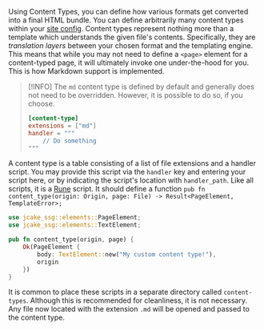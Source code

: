 Using Content Types, you can define how various formats get converted into a final HTML bundle. You can define arbitrarily many content types within your [site config](Config.md). Content types represent nothing more than a template which understands the given file's contents. Specifically, they are *translation layers* between your chosen format and the templating engine. This means that while you may not need to define a `<page>` element for a content-typed page, it will ultimately invoke one under-the-hood for you. This is how Markdown support is implemented. 
> [!INFO] The `md` content type is defined by default and generally does not need to be overridden. However, it is possible to do so, if you choose.
> ```toml
> [content-type]
> extensions = ["md"]
> handler = """
>     // Do something
> """
> ```

A content type is a table consisting of a list of file extensions and a handler script. You may provide this script via the `handler` key and entering your script here, or by indicating the script's location with `handler_path`. Like all scripts, it is a [Rune](./templates.md#scripting) script. It should define a function `pub fn content_type(origin: Origin, page: File) -> Result<PageElement, TemplateError>;`
```rust
use jcake_ssg::elements::PageElement;
use jcake_ssg::elements::TextElement;

pub fn content_type(origin, page) {
	Ok(PageElement {
		body: TextElement::new("My custom content type!"),
		origin
	})
}
```
It is common to place these scripts in a separate directory called `content-types`. Although this is recommended for cleanliness, it is not necessary.
Any file now located with the extension `.md` will be opened and passed to the content type. 